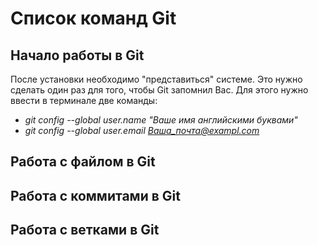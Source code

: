 # Список команд Git

## Начало работы в Git
После установки необходимо "представиться" системе. Это нужно сделать один раз для того, чтобы Git запомнил Вас. Для этого нужно ввести в терминале две команды:
- *git config --global user.name "Ваше имя английскими буквами"*
- *git config --global user.email Ваша_почта@exampl.com*
## Работа с файлом в Git

## Работа с коммитами в Git

## Работа с ветками в Git
